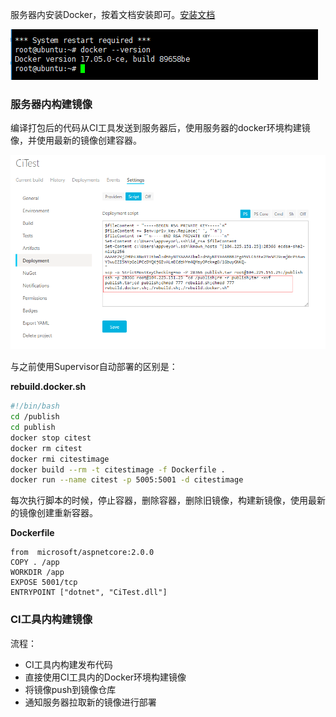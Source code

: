 服务器内安装Docker，按着文档安装即可。[安装文档](https://docs.docker.com/install/linux/docker-ce/ubuntu/)

![](img/部署到docker/2019-01-14-10-11-36.png)

### 服务器内构建镜像

编译打包后的代码从CI工具发送到服务器后，使用服务器的docker环境构建镜像，并使用最新的镜像创建容器。

![](img/部署到docker/2019-01-14-10-19-59.png)

与之前使用Supervisor自动部署的区别是：

**rebuild.docker.sh**
```bash
#!/bin/bash
cd /publish
cd publish
docker stop citest
docker rm citest
docker rmi citestimage
docker build --rm -t citestimage -f Dockerfile .
docker run --name citest -p 5005:5001 -d citestimage
```
每次执行脚本的时候，停止容器，删除容器，删除旧镜像，构建新镜像，使用最新的镜像创建重新容器。

**Dockerfile**
```
from  microsoft/aspnetcore:2.0.0
COPY . /app
WORKDIR /app
EXPOSE 5001/tcp
ENTRYPOINT ["dotnet", "CiTest.dll"]
```

### CI工具内构建镜像

流程：

* CI工具内构建发布代码
* 直接使用CI工具内的Docker环境构建镜像
* 将镜像push到镜像仓库
* 通知服务器拉取新的镜像进行部署